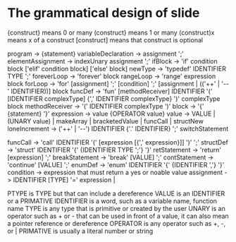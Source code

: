 # The grammatical design of slide
{construct} means 0 or many
(construct} means 1 or many
(construct)x means x of a construct
[construct] means that construct is optional

program -> {statement}
variableDeclaration -> assignment ';'
elementAssignment -> indexUnary assignment ';'
ifBlock -> 'if' condition block ['elif' condition block] ['else' block]
newType -> 'typedef' IDENTIFIER TYPE ';'
foreverLoop -> 'forever' block 
rangeLoop -> 'range' expression block
forLoop -> 'for' [assignment] ';' [condition] ';' [assignment | (('++' | '--' IDENTIFIER))] block
funcDef -> 'fun' [methodReceiver] IDENTIFIER '(' [IDENTIFIER complexType] {',' IDENTIFIER complexType} ')' complexType block
methodReceiver -> '(' IDENTIFIER complexType ')'
block -> '{' {statement} '}'
expression -> value {OPERATOR value}
value -> VALUE | (UNARY value) | makeArray | bracketedValue | funcCall | structNew
loneIncrement -> ('++' | '--') IDENTIFIER {'.' IDENTIFIER} ';'
switchStatement

funcCall -> 'call'  IDENTIFIER '(' [expression [{',' expression}]] ')' ';'
structDef -> 'struct' IDENTIFIER '{' {IDENTIFIER TYPE ';'} '}'
retStatement -> 'return' [expression] ';'
breakStatement -> 'break' [VALUE] ';'
contStatement -> 'continue' [VALUE] ';'
enumDef -> 'enum' IDENTIFIER '{' {IDENTIFIER ','} '}'
condition -> expression that must return a yes or noable value
assignment -> IDENTIFIER [TYPE] '=' expression | 

PTYPE is TYPE but that can include a dereference
VALUE is an IDENTIFIER or a PRIMATIVE
IDENTIFIER is a word, such as a variable name, function name
TYPE is any type that is primitive or created by the user
UNARY is an operator such as + or - that can be used in front of a value, it can also mean a pointer reference or dereference
OPERATOR is any operator such as +, -, or |
PRIMATIVE is usually a literal number or string
